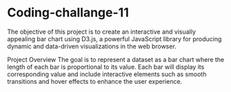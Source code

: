 # Coding-challange-11

The objective of this project is to create an interactive and visually appealing bar chart using D3.js, a powerful JavaScript library for producing dynamic and data-driven visualizations in the web browser.

Project Overview
The goal is to represent a dataset as a bar chart where the length of each bar is proportional to its value. Each bar will display its corresponding value and include interactive elements such as smooth transitions and hover effects to enhance the user experience.
